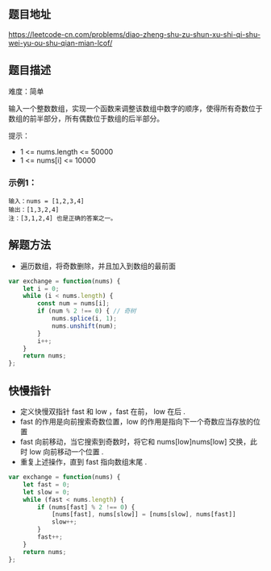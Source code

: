 ## 题目地址

https://leetcode-cn.com/problems/diao-zheng-shu-zu-shun-xu-shi-qi-shu-wei-yu-ou-shu-qian-mian-lcof/

## 题目描述

难度：简单

输入一个整数数组，实现一个函数来调整该数组中数字的顺序，使得所有奇数位于数组的前半部分，所有偶数位于数组的后半部分。

提示：
- 1 <= nums.length <= 50000
- 1 <= nums[i] <= 10000

### 示例1：

```
输入：nums = [1,2,3,4]
输出：[1,3,2,4] 
注：[3,1,2,4] 也是正确的答案之一。
```

## 解题方法

- 遍历数组，将奇数删除，并且加入到数组的最前面

```js
var exchange = function(nums) {
    let i = 0;
    while (i < nums.length) {
        const num = nums[i];
        if (num % 2 !== 0) { // 奇树
            nums.splice(i, 1);
            nums.unshift(num);
        }
        i++;
    }
    return nums;
};
```

## 快慢指针

- 定义快慢双指针 fast 和 low ，fast 在前， low 在后 .
- fast 的作用是向前搜索奇数位置，low 的作用是指向下一个奇数应当存放的位置
- fast 向前移动，当它搜索到奇数时，将它和 nums[low]nums[low] 交换，此时 low 向前移动一个位置 .
- 重复上述操作，直到 fast 指向数组末尾 .

```js
var exchange = function(nums) {
    let fast = 0;
    let slow = 0;
    while (fast < nums.length) {
        if (nums[fast] % 2 !== 0) {
            [nums[fast], nums[slow]] = [nums[slow], nums[fast]]
            slow++;
        }
        fast++;
    }
    return nums;
};
```

